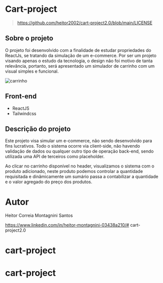 # Cart-project

>https://github.com/heitor2002/cart-project2.0/blob/main/LICENSE
## Sobre o projeto

O projeto foi desenvolvido com a finalidade de estudar propriedades do ReactJs, se tratando da simulação de um e-commerce. Por ser um projeto visando apenas o estudo da tecnologia, o design não foi motivo de tanta relevância, portanto, será apresentado um simulador de carrinho com um visual simples e funcional.

![carrinho](https://images.unsplash.com/photo-1472851294608-062f824d29cc?ixlib=rb-1.2.1&ixid=MnwxMjA3fDB8MHxwaG90by1wYWdlfHx8fGVufDB8fHx8&auto=format&fit=crop&w=870&q=80)

## Front-end

- ReactJS
- Tailwindcss

## Descrição do projeto

Este projeto visa simular um e-commerce, não sendo desenvolvido para fins lucrativos. Todo o sistema ocorre via client-side, não havendo validação de dados ou qualquer outro tipo de operação back-end, sendo utilizada uma API de terceiros como placeholder.

Ao clicar no carrinho disponível no header, visualizamos o sistema com o produto adicionado, neste produto podemos controlar a quantidade requisitada e dinâmicamente um sumário passa a contabilizar a quantidade e o valor agregado do preço dos produtos.

# Autor

Heitor Correia Montagnini Santos

https://www.linkedin.com/in/heitor-montagnini-03438a210/# cart-project2.0
# cart-project
# cart-project
